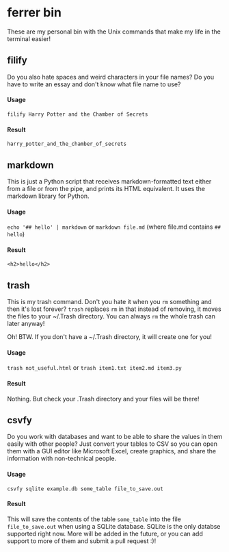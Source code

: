 # ferrer bin

These are my personal bin with the Unix commands that make my life in the terminal easier!

## filify

Do you also hate spaces and weird characters in your file names? Do you have to write an essay and don't know what file name to use?

#### Usage
`filify Harry Potter and the Chamber of Secrets`
#### Result
`harry_potter_and_the_chamber_of_secrets`

## markdown

This is just a Python script that receives markdown-formatted text either from a file or from the pipe, and prints its HTML equivalent. It uses the markdown library for Python.

#### Usage
`echo '## hello' | markdown` or `markdown file.md` (where file.md contains `## hello`)
#### Result
`<h2>hello</h2>`

## trash

This is my trash command. Don't you hate it when you `rm` something and then it's lost forever? `trash` replaces `rm` in that instead of removing, it moves the files to your ~/.Trash directory. You can always `rm` the whole trash can later anyway!

Oh! BTW. If you don't have a ~/.Trash directory, it will create one for you!

#### Usage
`trash not_useful.html` or `trash item1.txt item2.md item3.py`
#### Result
Nothing. But check your .Trash directory and your files will be there!

## csvfy

Do you work with databases and want to be able to share the values in them easily with other people? Just convert your tables to CSV so you can open them with a GUI editor like Microsoft Excel, create graphics, and share the information with non-technical people.

#### Usage
`csvfy sqlite example.db some_table file_to_save.out`

#### Result
This will save the contents of the table `some_table` into the file `file_to_save.out` when using a SQLite database. SQLite is the only databse supported right now. More will be added in the future, or you can add support to more of them and submit a pull request :)!

